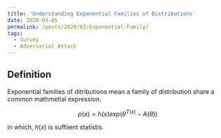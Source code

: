 ```yaml
---
title: 'Understanding Exponential Families of Distributions'
date: 2020-04-05
permalink: /posts/2020/03/Exponential-Family/
tags:
  - Survey
  - Adversarial Attack
---
```


## Definition
Exponential families of ditributions mean a family of distribution share a common mathmetial expression.

$$
p(x) =h(x) exp(\theta^{T(x)}-A(\theta))
$$


 in which, $h(x)$ is suffiient statistis.